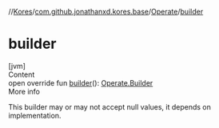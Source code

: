 //[Kores](../../index.md)/[com.github.jonathanxd.kores.base](../index.md)/[Operate](index.md)/[builder](builder.md)



# builder  
[jvm]  
Content  
open override fun [builder](builder.md)(): [Operate.Builder](-builder/index.md)  
More info  


This builder may or may not accept null values, it depends on implementation.

  



